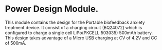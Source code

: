 # Power Design Module.

This module contains the design for the Portable biofeedback anxiety treatment device. 
It consist of a charging circuit (BQ24072) which is configured to charge a single cell LiPo(PKCELL 503035) 500mAh battery. This design takes advantage of a Micro USB charging at CV of 4.2V and CC of 500mA.
